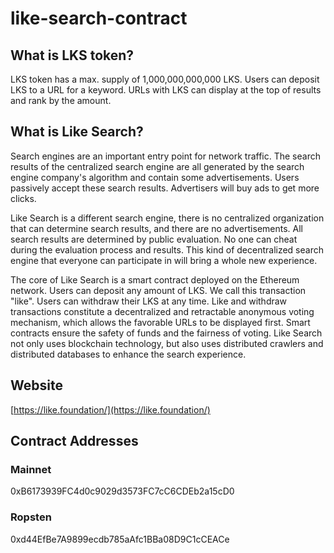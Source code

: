 # like-search-contract

## What is LKS token?
LKS token has a max. supply of 1,000,000,000,000 LKS. Users can deposit LKS to a URL for a keyword. URLs with LKS can display at the top of results and rank by the amount.

## What is Like Search?
Search engines are an important entry point for network traffic. The search results of the centralized search engine are all generated by the search engine company's algorithm and contain some advertisements. Users passively accept these search results. Advertisers will buy ads to get more clicks.

Like Search is a different search engine, there is no centralized organization that can determine search results, and there are no advertisements. All search results are determined by public evaluation. No one can cheat during the evaluation process and results. This kind of decentralized search engine that everyone can participate in will bring a whole new experience.

The core of Like Search is a smart contract deployed on the Ethereum network. Users can deposit any amount of LKS. We call this transaction "like". Users can withdraw their LKS at any time. Like and withdraw transactions constitute a decentralized and retractable anonymous voting mechanism, which allows the favorable URLs to be displayed first. Smart contracts ensure the safety of funds and the fairness of voting. Like Search not only uses blockchain technology, but also uses distributed crawlers and distributed databases to enhance the search experience.

## Website
[https://like.foundation/](https://like.foundation/)

## Contract Addresses
### Mainnet
0xB6173939FC4d0c9029d3573FC7cC6CDEb2a15cD0
### Ropsten
0xd44EfBe7A9899ecdb785aAfc1BBa08D9C1cCEACe